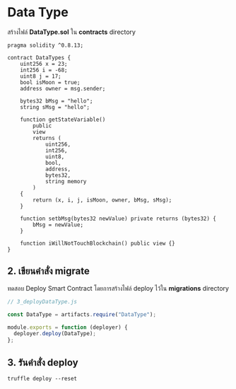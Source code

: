 
# Data Type 

สร้างไฟล์ **DataType.sol** ใน **contracts** directory

```
pragma solidity ^0.8.13;

contract DataTypes {
    uint256 x = 23;
    int256 i = -68;
    uint8 j = 17;
    bool isMoon = true;
    address owner = msg.sender;

    bytes32 bMsg = "hello";
    string sMsg = "hello";

    function getStateVariable()
        public
        view
        returns (
            uint256,
            int256,
            uint8,
            bool,
            address,
            bytes32,
            string memory
        )
    {
        return (x, i, j, isMoon, owner, bMsg, sMsg);
    }

    function setbMsg(bytes32 newValue) private returns (bytes32) {
        bMsg = newValue;
    }

    function iWillNotTouchBlockchain() public view {}
}
```

## 2. เขียนคำสั่ง migrate

ทดสอบ Deploy Smart Contract โดยการสร้างไฟล์ deploy ไว้ใน **migrations** directory

```js
// 3_deployDataType.js

const DataType = artifacts.require("DataType");

module.exports = function (deployer) {
  deployer.deploy(DataType);
};
```

## 3. รันคำสั่ง deploy

```
truffle deploy --reset
```